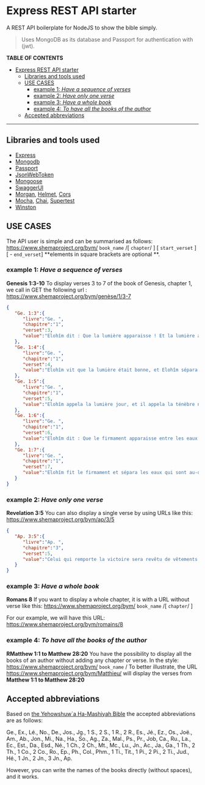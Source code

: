 # Express REST API starter
A REST API boilerplate for NodeJS to show the bible simply.

> Uses MongoDB as its database and Passport for authentication with (jwt).



**TABLE OF CONTENTS**
- [Express REST API starter](#express-rest-api-starter)
  - [Libraries and tools used](#libraries-and-tools-used)
  - [USE CASES](#use-cases)
    - [example 1: *Have a sequence of verses*](#example-1-have-a-sequence-of-verses)
    - [example 2: *Have only one verse*](#example-2-have-only-one-verse)
    - [example 3: *Have a whole book*](#example-3-have-a-whole-book)
    - [example 4: *To have all the books of the author*](#example-4-to-have-all-the-books-of-the-author)
  - [Accepted abbreviations](#accepted-abbreviations)


---
## Libraries and tools used
- [Express](https://expressjs.com/)
- [Mongodb](https://www.mongodb.com)
- [Passport](https://github.com/jaredhanson/passport)
- [JsonWebToken](https://github.com/auth0/node-jsonwebtoken)
- [Mongoose]()
- [SwaggerUI](https://github.com/scottie1984/swagger-ui-express)
- [Morgan](https://github.com/expressjs/morgan), [Helmet](https://github.com/helmetjs/helmet), [Cors](https://github.com/expressjs/cors)
- [Mocha](https://mochajs.org/#getting-started), [Chai](http://chaijs.com/api/), [Supertest](https://github.com/visionmedia/supertest)
- [Winston](https://github.com/winstonjs/winston)

## USE CASES
The API user is simple and can be summarised as follows:
https://www.shemaproject.org/bym/ `book_name` /[ `chapter`/ ] [ `start_verset` ] [ - `end_verset`]
**elements in square brackets are optional **.



### example 1: *Have a sequence of verses* 

**Genesis 1:3-10**
To display verses 3 to 7 of the book of Genesis, chapter 1, we call in GET the following url :
https://www.shemaproject.org/bym/genèse/1/3-7

```json
{
   "Ge. 1:3":{
      "livre":"Ge. ",
      "chapitre":"1",
      "verset":3,
      "value":"Elohîm dit : Que la lumière apparaisse ! Et la lumière apparut."
   },
   "Ge. 1:4":{
      "livre":"Ge. ",
      "chapitre":"1",
      "verset":4,
      "value":"Elohîm vit que la lumière était bonne, et Elohîm sépara la lumière de la ténèbre."
   },
   "Ge. 1:5":{
      "livre":"Ge. ",
      "chapitre":"1",
      "verset":5,
      "value":"Elohîm appela la lumière jour, et il appela la ténèbre nuit. Le soir vint, et le matin vint : un jour."
   },
   "Ge. 1:6":{
      "livre":"Ge. ",
      "chapitre":"1",
      "verset":6,
      "value":"Elohîm dit : Que le firmament apparaisse entre les eaux et qu'il sépare les eaux d'avec les eaux !"
   },
   "Ge. 1:7":{
      "livre":"Ge. ",
      "chapitre":"1",
      "verset":7,
      "value":"Elohîm fit le firmament et sépara les eaux qui sont au-dessous du firmament d’avec les eaux qui sont au-dessus du firmament. Il en fut ainsi."
   }
}
```


### example 2: *Have only one verse* 

**Revelation 3:5**
You can also display a single verse by using URLs like this:
https://www.shemaproject.org/bym/ap/3/5

```json
{
   "Ap. 3:5":{
      "livre":"Ap. ",
      "chapitre":"3",
      "verset":5,
      "value":"Celui qui remporte la victoire sera revêtu de vêtements blancs, et je n'effacerai jamais son nom du livre de vie, mais je confesserai son nom devant mon Père et devant ses anges."
   }
}
```


### example 3: *Have a whole book* 

**Romans 8**
If you want to display a whole chapter, it is with a URL without verse like this: https://www.shemaproject.org/bym/ `book_name` /[ `chapter`/ ] 

For our example, we will have this URL:
https://www.shemaproject.org/bym/romains/8


### example 4: *To have all the books of the author* 

**RMatthew 1:1 to Matthew 28:20**
You have the possibility to display all the books of an author without adding any chapter or verse.
In the style: https://www.shemaproject.org/bym/ `book_name` /
 To better illustrate, the URL https://www.shemaproject.org/bym/Matthieu/ will display the verses from **Matthew 1:1 to Matthew 28:20**



## Accepted abbreviations
Based on [the Yehowshuw`a Ha-Mashiyah Bible](https://www.bibledeyehoshouahamashiah.org/lire.html) the accepted abbreviations are as follows:

Ge., Ex., Lé., No., De., Jos., Jg., 1 S., 2 S., 1 R., 2 R., Es., Jé., Ez., Os., Joë., Am., Ab., Jon., Mi., Na., Ha., So., Ag., Za., Mal., Ps., Pr., Job, Ca., Ru., La., Ec., Est., Da., Esd., Né., 1 Ch., 2 Ch., Mt., Mc., Lu., Jn., Ac., Ja., Ga., 1 Th., 2 Th., 1 Co., 2 Co., Ro., Ep., Ph., Col., Phm., 1 Ti., Tit., 1 Pi., 2 Pi., 2 Ti., Jud., Hé., 1 Jn., 2 Jn., 3 Jn., Ap.

However, you can write the names of the books directly (without spaces), and it works.


